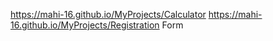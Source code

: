 https://mahi-16.github.io/MyProjects/Calculator
https://mahi-16.github.io/MyProjects/Registration Form
